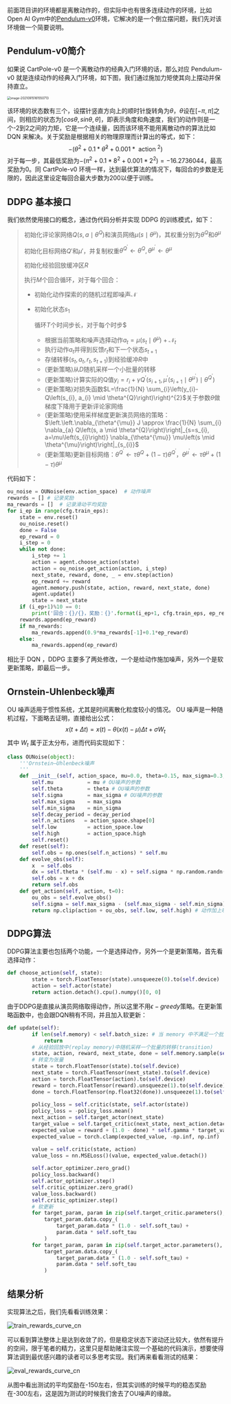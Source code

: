 前面项目讲的环境都是离散动作的，但实际中也有很多连续动作的环境，比如Open AI Gym中的[Pendulum-v0](https://github.com/openai/gym/wiki/Pendulum-v0)环境，它解决的是一个倒立摆问题，我们先对该环境做一个简要说明。

## Pendulum-v0简介

如果说 CartPole-v0 是一个离散动作的经典入门环境的话，那么对应 Pendulum-v0 就是连续动作的经典入门环境，如下图，我们通过施加力矩使其向上摆动并保持直立。

<img src="../../easy_rl_book/res/ch12/assets/pendulum_1.png" alt="image-20210915161550713" style="zoom:50%;" />

该环境的状态数有三个，设摆针竖直方向上的顺时针旋转角为$\theta$，$\theta$设在$[-\pi,\pi]$之间，则相应的状态为$[cos\theta,sin\theta,\dot{\theta}]$，即表示角度和角速度，我们的动作则是一个-2到2之间的力矩，它是一个连续量，因而该环境不能用离散动作的算法比如 DQN 来解决。关于奖励是根据相关的物理原理而计算出的等式，如下：
$$
-\left(\theta^{2}+0.1 * \hat{\theta}^{2}+0.001 * \text { action }^{2}\right)
$$
对于每一步，其最低奖励为$-\left(\pi^{2}+0.1 * 8^{2}+0.001 *  2^{2}\right)= -16.2736044$，最高奖励为0。同 CartPole-v0 环境一样，达到最优算法的情况下，每回合的步数是无限的，因此这里设定每回合最大步数为200以便于训练。

##  DDPG 基本接口

我们依然使用接口的概念，通过伪代码分析并实现 DDPG 的训练模式，如下：

> 初始化评论家网络$Q\left(s, a \mid \theta^{Q}\right)$和演员网络$\mu\left(s \mid \theta^{\mu}\right)$，其权重分别为$\theta^{Q}$和$\theta^{\mu}$
>
> 初始化目标网络$Q'$和$\mu'$，并复制权重$\theta^{Q^{\prime}} \leftarrow \theta^{Q}, \theta^{\mu^{\prime}} \leftarrow \theta^{\mu}$
>
> 初始化经验回放缓冲区$R$
>
> 执行$M$个回合循环，对于每个回合：
>
> * 初始化动作探索的的随机过程即噪声$\mathcal{N}$
>
> * 初始化状态$s_1$
>
>   循环$T$个时间步长，对于每个时步$
>
>   * 根据当前策略和噪声选择动作$a_{t}=\mu\left(s_{t} \mid \theta^{\mu}\right)+\mathcal{N}_{t}$
>   * 执行动作$a_t$并得到反馈$r_t$和下一个状态$s_{t+1}$
>   * 存储转移$\left(s_{t}, a_{t}, r_{t}, s_{t+1}\right)$到经验缓冲$R$中
>   * (更新策略)从$D$随机采样一个小批量的转移
>   * (更新策略)计算实际的Q值$y_{i}=r_{i}+\gamma Q^{\prime}\left(s_{i+1}, \mu^{\prime}\left(s_{i+1} \mid \theta^{\mu^{\prime}}\right) \mid \theta^{Q^{\prime}}\right)$
>   * (更新策略)对损失函数$L=\frac{1}{N} \sum_{i}\left(y_{i}-Q\left(s_{i}, a_{i} \mid \theta^{Q}\right)\right)^{2}$关于参数$\theta$做梯度下降用于更新评论家网络
>   * (更新策略)使用采样梯度更新演员网络的策略：$\left.\left.\nabla_{\theta^{\mu}} J \approx \frac{1}{N} \sum_{i} \nabla_{a} Q\left(s, a \mid \theta^{Q}\right)\right|_{s=s_{i}, a=\mu\left(s_{i}\right)} \nabla_{\theta^{\mu}} \mu\left(s \mid \theta^{\mu}\right)\right|_{s_{i}}$
>   * (更新策略)更新目标网络：$\theta^{Q^{\prime}} \leftarrow \tau \theta^{Q}+(1-\tau) \theta^{Q^{\prime}}$，$\theta^{\mu^{\prime}} \leftarrow \tau \theta^{\mu}+(1-\tau) \theta^{\mu^{\prime}}$

代码如下：

```python
ou_noise = OUNoise(env.action_space)  # 动作噪声
rewards = [] # 记录奖励
ma_rewards = []  # 记录滑动平均奖励
for i_ep in range(cfg.train_eps):
    state = env.reset()
    ou_noise.reset()
    done = False
    ep_reward = 0
    i_step = 0
    while not done:
        i_step += 1
        action = agent.choose_action(state)
        action = ou_noise.get_action(action, i_step) 
        next_state, reward, done, _ = env.step(action)
        ep_reward += reward
        agent.memory.push(state, action, reward, next_state, done)
        agent.update()
        state = next_state
    if (i_ep+1)%10 == 0:
        print('回合：{}/{}，奖励：{}'.format(i_ep+1, cfg.train_eps, ep_reward))
    rewards.append(ep_reward)
    if ma_rewards:
        ma_rewards.append(0.9*ma_rewards[-1]+0.1*ep_reward)
    else:
        ma_rewards.append(ep_reward)
```

相比于 DQN ，DDPG 主要多了两处修改，一个是给动作施加噪声，另外一个是软更新策略，即最后一步。

## Ornstein-Uhlenbeck噪声

 OU 噪声适用于惯性系统，尤其是时间离散化粒度较小的情况。 OU 噪声是一种随机过程，下面略去证明，直接给出公式：
$$
x(t+\Delta t)=x(t)-\theta(x(t)-\mu) \Delta t+\sigma W_t
$$
其中 $W_t$ 属于正太分布，进而代码实现如下：

```python
class OUNoise(object):
    '''Ornstein–Uhlenbeck噪声
    '''
    def __init__(self, action_space, mu=0.0, theta=0.15, max_sigma=0.3, min_sigma=0.3, decay_period=100000):
        self.mu           = mu # OU噪声的参数
        self.theta        = theta # OU噪声的参数
        self.sigma        = max_sigma # OU噪声的参数
        self.max_sigma    = max_sigma
        self.min_sigma    = min_sigma
        self.decay_period = decay_period
        self.n_actions   = action_space.shape[0]
        self.low          = action_space.low
        self.high         = action_space.high
        self.reset()
    def reset(self):
        self.obs = np.ones(self.n_actions) * self.mu
    def evolve_obs(self):
        x  = self.obs
        dx = self.theta * (self.mu - x) + self.sigma * np.random.randn(self.n_actions)
        self.obs = x + dx
        return self.obs
    def get_action(self, action, t=0):
        ou_obs = self.evolve_obs()
        self.sigma = self.max_sigma - (self.max_sigma - self.min_sigma) * min(1.0, t / self.decay_period) # sigma会逐渐衰减
        return np.clip(action + ou_obs, self.low, self.high) # 动作加上噪声后进行剪切
```

## DDPG算法

DDPG算法主要也包括两个功能，一个是选择动作，另外一个是更新策略，首先看选择动作：

```python
def choose_action(self, state):
        state = torch.FloatTensor(state).unsqueeze(0).to(self.device)
        action = self.actor(state)
        return action.detach().cpu().numpy()[0, 0]
```

由于DDPG是直接从演员网络取得动作，所以这里不用$\epsilon-greedy$策略。在更新策略函数中，也会跟DQN稍有不同，并且加入软更新：

```python
def update(self):
        if len(self.memory) < self.batch_size: # 当 memory 中不满足一个批量时，不更新策略
            return
        # 从经验回放中(replay memory)中随机采样一个批量的转移(transition)
        state, action, reward, next_state, done = self.memory.sample(self.batch_size)
        # 转变为张量
        state = torch.FloatTensor(state).to(self.device)
        next_state = torch.FloatTensor(next_state).to(self.device)
        action = torch.FloatTensor(action).to(self.device)
        reward = torch.FloatTensor(reward).unsqueeze(1).to(self.device)
        done = torch.FloatTensor(np.float32(done)).unsqueeze(1).to(self.device)
       
        policy_loss = self.critic(state, self.actor(state))
        policy_loss = -policy_loss.mean()
        next_action = self.target_actor(next_state)
        target_value = self.target_critic(next_state, next_action.detach())
        expected_value = reward + (1.0 - done) * self.gamma * target_value
        expected_value = torch.clamp(expected_value, -np.inf, np.inf)

        value = self.critic(state, action)
        value_loss = nn.MSELoss()(value, expected_value.detach())
        
        self.actor_optimizer.zero_grad()
        policy_loss.backward()
        self.actor_optimizer.step()
        self.critic_optimizer.zero_grad()
        value_loss.backward()
        self.critic_optimizer.step()
        # 软更新
        for target_param, param in zip(self.target_critic.parameters(), self.critic.parameters()):
            target_param.data.copy_(
                target_param.data * (1.0 - self.soft_tau) +
                param.data * self.soft_tau
            )
        for target_param, param in zip(self.target_actor.parameters(), self.actor.parameters()):
            target_param.data.copy_(
                target_param.data * (1.0 - self.soft_tau) +
                param.data * self.soft_tau
            )
```

## 结果分析

实现算法之后，我们先看看训练效果：

![train_rewards_curve_cn](../../easy_rl_book/res/ch12/assets/train_rewards_curve_cn-1760758.png)

可以看到算法整体上是达到收敛了的，但是稳定状态下波动还比较大，依然有提升的空间，限于笔者的精力，这里只是帮助赌注实现一个基础的代码演示，想要使得算法调到最优感兴趣的读者可以多思考实现。我们再来看看测试的结果：

![eval_rewards_curve_cn](../../easy_rl_book/res/ch12/assets/eval_rewards_curve_cn-1760950.png)

从图中看出测试的平均奖励在-150左右，但其实训练的时候平均的稳态奖励在-300左右，这是因为测试的时候我们舍去了OU噪声的缘故。